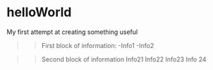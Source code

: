 # helloWorld
My first attempt at creating something useful
>>First block of information:
-Info1
-Info2

>>Second block of information
>>Info21
>>Info22
>>Info23
>>  Info 24

